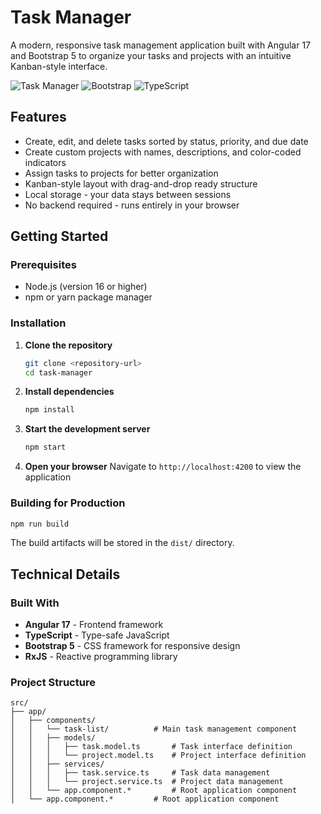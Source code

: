 # Task Manager

A modern, responsive task management application built with Angular 17 and Bootstrap 5 to organize your tasks and projects with an intuitive Kanban-style interface.

![Task Manager](https://img.shields.io/badge/Angular-17.3.0-red?style=for-the-badge&logo=angular)
![Bootstrap](https://img.shields.io/badge/Bootstrap-5.3.5-blue?style=for-the-badge&logo=bootstrap)
![TypeScript](https://img.shields.io/badge/TypeScript-5.3.0-blue?style=for-the-badge&logo=typescript)

## Features

- Create, edit, and delete tasks sorted by status, priority, and due date
- Create custom projects with names, descriptions, and color-coded indicators
- Assign tasks to projects for better organization
- Kanban-style layout  with drag-and-drop ready structure
- Local storage - your data stays between sessions
- No backend required - runs entirely in your browser

## Getting Started
### Prerequisites
- Node.js (version 16 or higher)
- npm or yarn package manager

### Installation

1. **Clone the repository**
   ```bash
   git clone <repository-url>
   cd task-manager
   ```

2. **Install dependencies**
   ```bash
   npm install
   ```

3. **Start the development server**
   ```bash
   npm start
   ```

4. **Open your browser**
   Navigate to `http://localhost:4200` to view the application

### Building for Production

```bash
npm run build
```

The build artifacts will be stored in the `dist/` directory.

## Technical Details

### Built With
- **Angular 17** - Frontend framework
- **TypeScript** - Type-safe JavaScript
- **Bootstrap 5** - CSS framework for responsive design
- **RxJS** - Reactive programming library

### Project Structure
```
src/
├── app/
│   ├── components/
│   │   └── task-list/          # Main task management component
│   │   ├── models/
│   │   │   ├── task.model.ts       # Task interface definition
│   │   │   └── project.model.ts    # Project interface definition
│   │   ├── services/
│   │   │   ├── task.service.ts     # Task data management
│   │   │   └── project.service.ts  # Project data management
│   │   └── app.component.*         # Root application component
│   └── app.component.*         # Root application component
```
